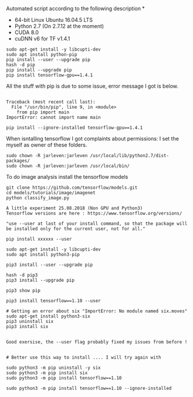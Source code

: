 Automated script according to the following description
 * 
 
 
 * 64-bit Linux Ubuntu 16.04.5 LTS
 * Python 2.7 (On 2.7.12 at the moment)
 * CUDA 8.0 
 * cuDNN v6 for TF v1.4.1


```
sudo apt-get install -y libcupti-dev
sudo apt install python-pip
pip install --user --upgrade pip
hash -d pip
pip install --upgrade pip
pip install tensorflow-gpu==1.4.1
```


All the stuff with pip is due to some issue, error message I got is below.
```

Traceback (most recent call last):
  File "/usr/bin/pip", line 9, in <module>
    from pip import main
ImportError: cannot import name main

pip install --ignore-installed tensorflow-gpu==1.4.1
```

When isntalling tensorflow I got complaints about permissions:
I set the myself as owner of these folders.
```
sudo chown -R jarleven:jarleven /usr/local/lib/python2.7/dist-packages/
sudo chown -R jarleven:jarleven /usr/local/bin/
```

To do image analysis install the tensorflow models
```
git clone https://github.com/tensorflow/models.git
cd models/tutorials/image/imagenet
python classify_image.py
```


```
A little experiment 25.08.2018 (Non GPU and Python3)
Tensorflow versions are here : https://www.tensorflow.org/versions/

"use --user at last of your install command, so that the package will be installed only for the current user, not for all."

pip install xxxxxx --user

sudo apt-get install -y libcupti-dev
sudo apt install python3-pip

pip3 install --user --upgrade pip

hash -d pip3
pip3 install --upgrade pip

pip3 show pip

pip3 install tensorflow==1.10 --user

# Getting an error about six "ImportError: No module named six.moves"
sudo apt-get install python3-six
pip3 uninstall six
pip3 install six


Good exersise, the --user flag probably fixed my issues from before !


# Better use this way to install .... I will try again with 

sudo python3 -m pip uninstall -y six
sudo python3 -m pip install six
sudo python3 -m pip install tensorflow==1.10

sudo python3 -m pip install tensorflow==1.10 --ignore-installed


```


